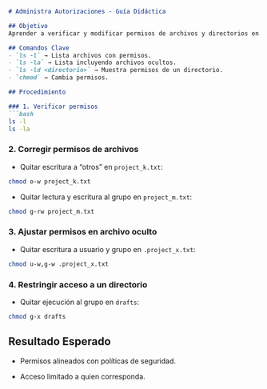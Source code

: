 
````markdown
# Administra Autorizaciones - Guía Didáctica

## Objetivo
Aprender a verificar y modificar permisos de archivos y directorios en Linux para reforzar la seguridad.

## Comandos Clave
- `ls -l` → Lista archivos con permisos.
- `ls -la` → Lista incluyendo archivos ocultos.
- `ls -ld <directorio>` → Muestra permisos de un directorio.
- `chmod` → Cambia permisos.

## Procedimiento

### 1. Verificar permisos
```bash
ls -l
ls -la
````

### 2. Corregir permisos de archivos

- Quitar escritura a “otros” en `project_k.txt`:
    

```bash
chmod o-w project_k.txt
```

- Quitar lectura y escritura al grupo en `project_m.txt`:
    

```bash
chmod g-rw project_m.txt
```

### 3. Ajustar permisos en archivo oculto

- Quitar escritura a usuario y grupo en `.project_x.txt`:
    

```bash
chmod u-w,g-w .project_x.txt
```

### 4. Restringir acceso a un directorio

- Quitar ejecución al grupo en `drafts`:
    

```bash
chmod g-x drafts
```

## Resultado Esperado

- Permisos alineados con políticas de seguridad.
    
- Acceso limitado a quien corresponda.